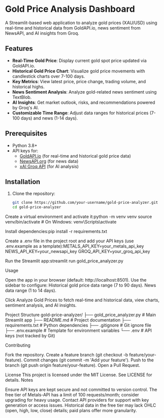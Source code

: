
# Gold Price Analysis Dashboard

A Streamlit-based web application to analyze gold prices (XAU/USD) using real-time and historical data from GoldAPI.io, news sentiment from NewsAPI, and AI insights from Groq.

## Features
- **Real-Time Gold Price**: Display current gold spot price updated via GoldAPI.io.
- **Historical Gold Price Chart**: Visualize gold price movements with candlestick charts over 7-100 days.
- **Key Metrics**: View latest price, price change, trading volume, and historical highs.
- **News Sentiment Analysis**: Analyze gold-related news sentiment using TextBlob.
- **AI Insights**: Get market outlook, risks, and recommendations powered by Groq's AI.
- **Customizable Time Range**: Adjust data ranges for historical prices (7-100 days) and news (1-14 days).

## Prerequisites
- Python 3.8+
- API keys for:
  - [GoldAPI.io](https://www.goldapi.io/) (for real-time and historical gold price data)
  - [NewsAPI.org](https://newsapi.org/) (for news data)
  - [xAI Groq API](https://x.ai/api) (for AI analysis)

## Installation
1. Clone the repository:
   ```bash
   git clone https://github.com/your-username/gold-price-analyzer.git
   cd gold-price-analyzer


Create a virtual environment and activate it:python -m venv venv
source venv/bin/activate  # On Windows: venv\Scripts\activate


Install dependencies:pip install -r requirements.txt


Create a .env file in the project root and add your API keys (use .env.example as a template):METALS_API_KEY=your_metals_api_key
NEWS_API_KEY=your_newsapi_key
GROQ_API_KEY=your_groq_api_key


Run the Streamlit app:streamlit run gold_price_analyzer.py



Usage

Open the app in your browser (default: http://localhost:8501).
Use the sidebar to configure:
Historical gold price data range (7 to 90 days).
News data range (1 to 14 days).


Click Analyze Gold Prices to fetch real-time and historical data, view charts, sentiment analysis, and AI insights.

Project Structure
gold-price-analyzer/
├── gold_price_analyzer.py  # Main Streamlit app
├── README.md              # Project documentation
├── requirements.txt       # Python dependencies
├── .gitignore            # Git ignore file
├── .env.example          # Template for environment variables
└── .env                  # API keys (not tracked by Git)

Contributing

Fork the repository.
Create a feature branch (git checkout -b feature/your-feature).
Commit changes (git commit -m 'Add your feature').
Push to the branch (git push origin feature/your-feature).
Open a Pull Request.

License
This project is licensed under the MIT License. See LICENSE for details.
Notes

Ensure API keys are kept secure and not committed to version control.
The free tier of Metals-API has a limit of 100 requests/month; consider upgrading for heavy usage.
Contact API providers for support with key generation or access issues.
Historical data in the free tier may lack OHLC (open, high, low, close) details; paid plans offer more granularity.


